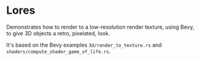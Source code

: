 # Lores

Demonstrates how to render to a low-resolution render texture, using Bevy, to give 3D objects a retro, pixelated, look.

It's based on the Bevy examples `3d/render_to_texture.rs` and `shaders/compute_shader_game_of_life.rs`.
